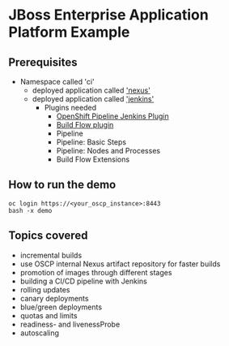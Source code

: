# JBoss Enterprise Application Platform Example
## Prerequisites
+ Namespace called 'ci'
  + deployed application called ['nexus'](https://github.com/j1cken/nexus-ose/)
  + deployed application called ['jenkins'](../jenkins/)
    + Plugins needed
      + [OpenShift Pipeline Jenkins Plugin](https://wiki.jenkins-ci.org/display/JENKINS/OpenShift+Pipeline+Plugin)
      + [Build Flow plugin](https://wiki.jenkins-ci.org/display/JENKINS/Build+Flow+Plugin)
      + Pipeline
      + Pipeline: Basic Steps
      + Pipeline: Nodes and Processes
      + Build Flow Extensions

## How to run the demo
```shell
oc login https://<your_oscp_instance>:8443
bash -x demo
```

## Topics covered
+ incremental builds
+ use OSCP internal Nexus artifact repository for faster builds
+ promotion of images through different stages
+ building a CI/CD pipeline with Jenkins
+ rolling updates
+ canary deployments
+ blue/green deployments
+ quotas and limits
+ readiness- and livenessProbe
+ autoscaling
